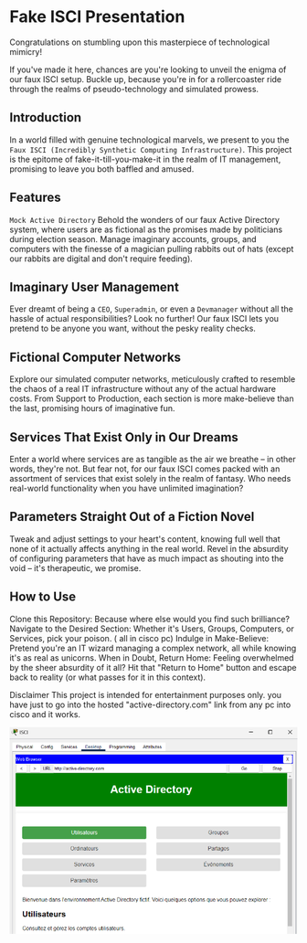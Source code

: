# Fake ISCI Presentation

Congratulations on stumbling upon this masterpiece of technological mimicry! 

If you've made it here, chances are you're looking to unveil the enigma of our faux ISCI setup. Buckle up, because you're in for a rollercoaster ride through the realms of pseudo-technology and simulated prowess.

## Introduction
In a world filled with genuine technological marvels, we present to you the `Faux ISCI (Incredibly Synthetic Computing Infrastructure)`. This project is the epitome of fake-it-till-you-make-it in the realm of IT management, promising to leave you both baffled and amused.

## Features
`Mock Active Directory`
Behold the wonders of our faux Active Directory system, where users are as fictional as the promises made by politicians during election season. Manage imaginary accounts, groups, and computers with the finesse of a magician pulling rabbits out of hats (except our rabbits are digital and don't require feeding).

## Imaginary User Management
Ever dreamt of being a `CEO`, `Superadmin`, or even a `Devmanager` without all the hassle of actual responsibilities? Look no further! Our faux ISCI lets you pretend to be anyone you want, without the pesky reality checks.

## Fictional Computer Networks
Explore our simulated computer networks, meticulously crafted to resemble the chaos of a real IT infrastructure without any of the actual hardware costs. From Support to Production, each section is more make-believe than the last, promising hours of imaginative fun.

## Services That Exist Only in Our Dreams
Enter a world where services are as tangible as the air we breathe – in other words, they're not. But fear not, for our faux ISCI comes packed with an assortment of services that exist solely in the realm of fantasy. Who needs real-world functionality when you have unlimited imagination?

## Parameters Straight Out of a Fiction Novel
Tweak and adjust settings to your heart's content, knowing full well that none of it actually affects anything in the real world. Revel in the absurdity of configuring parameters that have as much impact as shouting into the void – it's therapeutic, we promise.

## How to Use
Clone this Repository: Because where else would you find such brilliance?
Navigate to the Desired Section: Whether it's Users, Groups, Computers, or Services, pick your poison. ( all in cisco pc)
Indulge in Make-Believe: Pretend you're an IT wizard managing a complex network, all while knowing it's as real as unicorns.
When in Doubt, Return Home: Feeling overwhelmed by the sheer absurdity of it all? Hit that "Return to Home" button and escape back to reality (or what passes for it in this context).

Disclaimer
This project is intended for entertainment purposes only. you have just to go into the hosted "active-directory.com" link from any pc into cisco and it works.

![alt text](assets/AD.png)
